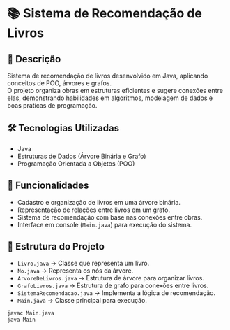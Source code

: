 # 📚 Sistema de Recomendação de Livros

## 🔹 Descrição
Sistema de recomendação de livros desenvolvido em Java, aplicando conceitos de POO, árvores e grafos.  
O projeto organiza obras em estruturas eficientes e sugere conexões entre elas, demonstrando habilidades em algoritmos, modelagem de dados e boas práticas de programação.

## 🛠️ Tecnologias Utilizadas
- Java  
- Estruturas de Dados (Árvore Binária e Grafo)  
- Programação Orientada a Objetos (POO)  

## 🚀 Funcionalidades
- Cadastro e organização de livros em uma árvore binária.  
- Representação de relações entre livros em um grafo.  
- Sistema de recomendação com base nas conexões entre obras.  
- Interface em console (`Main.java`) para execução do sistema.  

## 📂 Estrutura do Projeto
- `Livro.java` → Classe que representa um livro.  
- `No.java` → Representa os nós da árvore.  
- `ArvoreDeLivros.java` → Estrutura de árvore para organizar livros.  
- `GrafoLivros.java` → Estrutura de grafo para conexões entre livros.  
- `SistemaRecomendacao.java` → Implementa a lógica de recomendação.  
- `Main.java` → Classe principal para execução.  

```bash
javac Main.java
java Main
